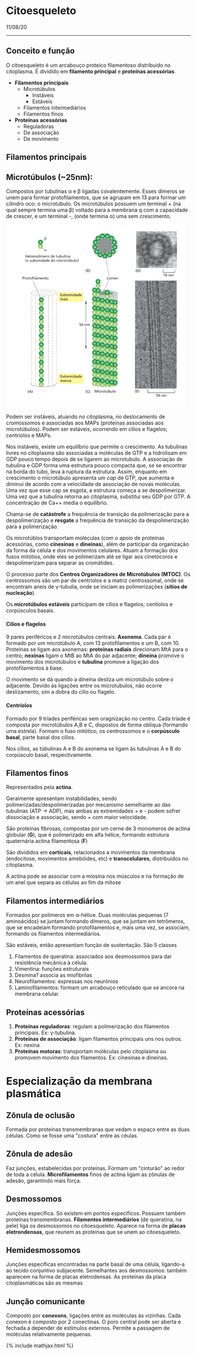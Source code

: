 # Citoesqueleto

11/08/20

---

## Conceito e função

O citoesqueleto é um arcabouço proteico filamentoso distribuido no citoplasma. É dividido em **filamento principal** e **proteínas acessórias**.

* **Filamentos principais**
  * Microtúbulos
    * Instáveis
    * Estáveis
  * Filamentos intermediários
  * Filamentos finos
* **Proteínas acessórias**
  * Reguladoras
  * De associação
  * De movimento

## Filamentos principais

## Microtúbulos (~25nm):

Compostos por tubulinas α e β ligadas covalentemente. Esses dímeros se unem para formar protofilamentos, que se agrupam em 13 para formar um cilindro oco: o microtúbulo. Os microtúbulos possuem um terminal + (na qual sempre termina uma β) voltado para a membrana q com a capacidade de crescer, e um terminal -, (onde termina α) uma sem crescimento.

<img src="03- Citoesqueleto.assets/image-20200811193131892.png" alt="image-20200811193131892" style="zoom: 80%;" />



Podem ser instáveis, atuando no citoplasma, no deslocamento de cromossomos e associadas aos MAPs (proteínas associadas aos microtúbulos). Podem ser estáveis, ocorrendo em cílios e flagelos; centriolos e MAPs.

Nos instáveis, existe um equilíbrio que permite o crescimento. As tubulinas livres no citoplasma são associadas a moléculas de GTP e a hidrolisam em GDP pouco tempo depois de se ligarem ao microtubulo. A associação de tubulina e GDP forma uma estrutura pouco compacta que, se se encontrar na borda do tubo, leva à ruptura da estrutura. Assim, enquanto em crescimento o microtúbulo apresenta um *cap* de GTP, que aumenta e diminui de acordo com a velocidade de associação de novas moléculas. Uma vez que esse cap se esgota, a estrutura começa a se despolimerizar. Uma vez que a tubulina retorna ao citoplasma, substitui seu GDP por GTP. A concentração de Ca++ media o equilíbrio.

Chama-se de **catástrofe** a frequência de transição da polimerização para a despolimerização e **resgate** a frequência de transição da despolimerização para a polimerização.

Os microtúblos transportam moléculas (com o apoio de proteínas acessórias, como **cinesinas** e **dineinas**), além de participar da organização da forma da célula e dos movimentos celulares. Atuam a formação dos fusos mitótios, onde eles se polimerizam até se ligar aos cinetócoros e despolimerizam para separar as cromátides.

O processo parte dos **Centros Organizadores de Microtúbulos (MTOC)**. Os centrossomos são um par de centríolos e a matriz centrossomal, onde se encontram aneis de γ-tubulia, onde se iniciam as polimerizações (**sítios de nucleação**).

Os **microtúbulos estáveis** participam de cílios e flagelos; centíolos e corpúsculos basais.

#### Cílios e flagelos

9 pares periféricos e 2 microtúbulos centrais: **Axonema**. Cada par é formado por um microtúbulo A, com 13 protofilamentos e um B, com 10. Proteínas se ligam aos axonemas: **proteínas radiais** direcionam MtA para o centro; **nexinas** ligam o MtB ao MtA do par adjacente; **dineína** promove o movimento dos microtúbulos e **tubulina** promove a ligação dos protofilamentos à base.

O movimento se dá quando a dineína desliza um microtúbulo sobre o adjacente. Devido às ligações entre os microtubulos, não ocorre deslizamento, sim a dobra do cilio ou flagelo.

#### Centríolos

Formado por 9 tríades periféricas sem oragnização no centro. Cada tríade é composta por microtúbulos A,B e C, dispostos de forma oblíqua (formando uma estrela). Formam o fuso mitótico, os centrossomos e o **corpúsculo basal**, parte basal dos cílios.

Nos cílios, as túbulinas A e B do axonema se ligam às tubulinas A e B do corpúsculo basal, respectivamente.

## Filamentos finos

Representados pela **actina**.

Geralmente apresentam instabilidades, sendo polimerizadas/despolimerizadas por mecanismo semelhante ao das tubulinas (ATP -> ADP), mas ambas as extremidades + e - podem sofrer dissociação e associação, sendo + com maior velocidade.

São proteínas fibrosas, compostas por um cerne de 3 monomeros de actina globular (**G**), que é polimerizado em alfa hélice, formando estrutura quaternária actina filamentosa (**F**)

São divididos em **corticais**, relacionados a movimentos da membrana (endocitose, movimentos amebóides, etc) e **transcelulares**, distribuidos no citoplasma. 

A actina pode se associar com a miosina nos músculos e na formação de um anel que separa as células ao fim da mitose

## Filamentos intermediários

Formados por polímeros em α-hélice. Duas moléculas pequenas (7 aminoácidos) se juntam formando dímeros, que se juntam em tetrômeros, que se encadeiam formando protofilamentos e, mais uma vez, se associam, formando os filamentos intermediários.

São estáveis, então apresentam função de sustentação. São 5 classes

1. Filamentos de queratina: associados aos desmossomos para dar resistência mecânica à célula.
2. Vimentina: funções estruturais
3. Desmina? associa as miofibrilas
4. Neurofilamentos: expressas nos neurônios
5. Laminofilamentos: formam um arcabouço reticulado que se ancora na membrana celular.

## Proteínas acessórias

1. **Proteínas reguladoras**: regulam a polimerização dos filamentos principais. Ex: γ-tubulina.
2. **Proteínas de associação**: ligam filamentos principais uns nos outros. Ex: nexina
3. **Proteínas motoras**: transportam moléculas pelo citoplasma ou promovem movimento dos filamentos. Ex: cinesinas e dineinas.

# Especialização da membrana plasmática

## Zônula de oclusão

Formada por proteínas transmembranas que vedam o espaço entre as duas células. Como se fosse uma "costura" entre as céulas.

## Zônula de adesão

Faz junções, estabelecidas por proteínas. Formam um "cinturão" ao redor de toda a célula. **Microfilamentos** finos de actina ligam as zônulas de adesão, garantindo mais força.

## Desmossomos

Junções específica. Só existem em pontos específicos. Possuem também proteínas transmembranas. **Filamentos intermediários** (de queratina, na pele) liga os desmossomos no citoesqueleto. Aparece na forma de **placas eletrondensas**, que reunem as proteínas que se unem ao citoesqueleto.

## Hemidesmossomos

Junções específicas encontradas na parte basal de uma célula, ligando-a ao tecido conjuntivo subjacente. Semelhantes aos desmossomos: também aparecem na forma de placas eletrodensas. As proteínas da placa citoplasmáticas são as mesmas

## Junção comunicante

Composto por **conexons**, ligações entre as moléculas às vizinhas. Cada conexon é composto por 2 conectinas. O poro central pode ser aberta e fechada a depender de estímulos externos. Permite a passagem de moléculas relativamente pequenas.



{% include mathjax.html %}